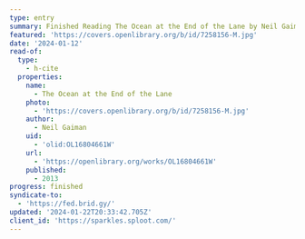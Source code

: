 ```yaml
---
type: entry
summary: Finished Reading The Ocean at the End of the Lane by Neil Gaiman
featured: 'https://covers.openlibrary.org/b/id/7258156-M.jpg'
date: '2024-01-12'
read-of:
  type:
    - h-cite
  properties:
    name:
      - The Ocean at the End of the Lane
    photo:
      - 'https://covers.openlibrary.org/b/id/7258156-M.jpg'
    author:
      - Neil Gaiman
    uid:
      - 'olid:OL16804661W'
    url:
      - 'https://openlibrary.org/works/OL16804661W'
    published:
      - 2013
progress: finished
syndicate-to:
  - 'https://fed.brid.gy/'
updated: '2024-01-22T20:33:42.705Z'
client_id: 'https://sparkles.sploot.com/'
---
```


